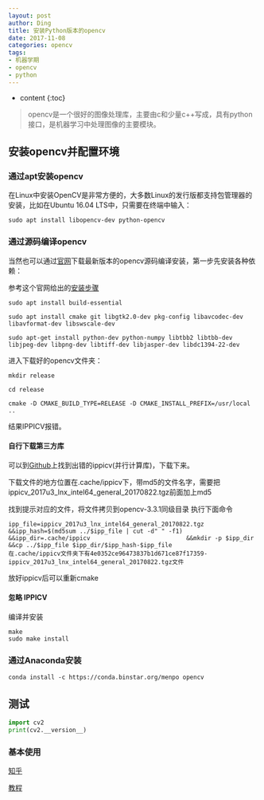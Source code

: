 ```yaml
---
layout: post
author: Ding
title: 安装Python版本的opencv
date: 2017-11-08
categories: opencv
tags:
- 机器学期
- opencv
- python
---
```


* content
{:toc}

> opencv是一个很好的图像处理库，主要由c和少量c++写成，具有python接口，是机器学习中处理图像的主要模块。









## 安装opencv并配置环境

### 通过apt安装opencv

在Linux中安装OpenCV是非常方便的，大多数Linux的发行版都支持包管理器的安装，比如在Ubuntu 16.04 LTS中，只需要在终端中输入：

```
sudo apt install libopencv-dev python-opencv
```

### 通过源码编译opencv
当然也可以通过[官网](https://opencv.org/)下载最新版本的opencv源码编译安装，第一步先安装各种依赖：

参考这个官网给出的[安装步骤](https://docs.opencv.org/3.3.1/dd/dd5/tutorial_py_setup_in_fedora.html)

```
sudo apt install build-essential

sudo apt install cmake git libgtk2.0-dev pkg-config libavcodec-dev libavformat-dev libswscale-dev

sudo apt-get install python-dev python-numpy libtbb2 libtbb-dev libjpeg-dev libpng-dev libtiff-dev libjasper-dev libdc1394-22-dev
```

进入下载好的opencv文件夹：

```
mkdir release

cd release

cmake -D CMAKE_BUILD_TYPE=RELEASE -D CMAKE_INSTALL_PREFIX=/usr/local ..
```
结果IPPICV报错。

#### 自行下载第三方库

可以到[Github](https://github.com/opencv/opencv_3rdparty/branches/all)上找到出错的ippicv(并行计算库)，下载下来。

下载文件的地方位置在.cache/ippicv下，带md5的文件名字，需要把ippicv_2017u3_lnx_intel64_general_20170822.tgz前面加上md5

找到提示对应的文件，将文件拷贝到opencv-3.3.1同级目录
执行下面命令

```
ipp_file=ippicv_2017u3_lnx_intel64_general_20170822.tgz &&ipp_hash=$(md5sum ../$ipp_file | cut -d" " -f1) &&ipp_dir=.cache/ippicv                           &&mkdir -p $ipp_dir &&cp ../$ipp_file $ipp_dir/$ipp_hash-$ipp_file
在.cache/ippicv文件夹下有4e0352ce96473837b1d671ce87f17359-ippicv_2017u3_lnx_intel64_general_20170822.tgz文件
```

放好ippicv后可以重新cmake

#### 忽略 IPPICV


编译并安装

```
make
sudo make install
```



### 通过Anaconda安装

```
conda install -c https://conda.binstar.org/menpo opencv
```
## 测试

```python
import cv2
print(cv2.__version__)
```



### 基本使用

[知乎](https://zhuanlan.zhihu.com/p/24425116)

[教程](https://segmentfault.com/a/1190000003742422)
